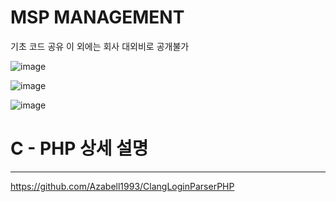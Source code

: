 # MSP MANAGEMENT 
기초 코드 공유
이 외에는 회사 대외비로 공개불가

![image](https://github.com/Azabell1993/msp_management/assets/75885992/00d1e160-8664-4bb5-bd94-0d3d875a84ba)  

  ![image](https://github.com/Azabell1993/msp_management/assets/75885992/df20bbe8-5762-4d9c-b396-5eaa1937740f)  

![image](https://github.com/Azabell1993/msp_management/assets/75885992/5e057b86-7170-48fb-92d0-b59954994752)  
  
  
# C - PHP 상세 설명
-------------------------------------------  
https://github.com/Azabell1993/ClangLoginParserPHP  
